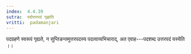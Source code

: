 ```yaml
---
index:  4.4.39
sutra:  पदोत्तरपदं गृह्णाति
vritti:  padamanjari
---
```


पदग्रहणे स्वरूपं गृह्यते, न सुप्तिङन्तमुत्तरपदस्य पदत्वाव्यभिचाराद्, अत एवाह---पदशब्द उत्तरपदं यस्येति ।।
